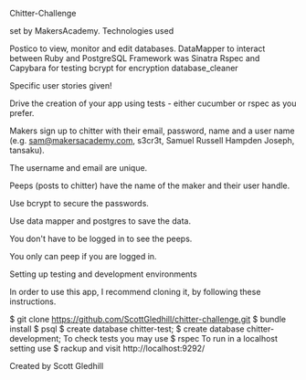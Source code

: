 Chitter-Challenge

set by MakersAcademy.
Technologies used

Postico to view, monitor and edit databases.
DataMapper to interact between Ruby and PostgreSQL
Framework was Sinatra
Rspec and Capybara for testing
bcrypt for encryption
database_cleaner


Specific user stories given!

Drive the creation of your app using tests - either cucumber or rspec as you prefer.

Makers sign up to chitter with their email, password, name and a user name (e.g. sam@makersacademy.com, s3cr3t, Samuel Russell Hampden Joseph, tansaku).

The username and email are unique.

Peeps (posts to chitter) have the name of the maker and their user handle.

Use bcrypt to secure the passwords.

Use data mapper and postgres to save the data.

You don't have to be logged in to see the peeps.

You only can peep if you are logged in.

Setting up testing and development environments



In order to use this app, I recommend cloning it, by following these instructions.

$ git clone
https://github.com/ScottGledhill/chitter-challenge.git
$ bundle install
$ psql
$ create database chitter-test;
$ create database chitter-development;
To check tests you may use $ rspec
To run in a localhost setting use $ rackup and visit http://localhost:9292/

Created by
Scott Gledhill
